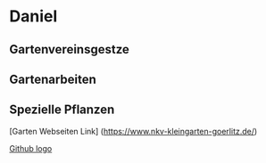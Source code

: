 # Daniel
## Gartenvereinsgestze
## Gartenarbeiten
## Spezielle Pflanzen
[Garten Webseiten Link] (https://www.nkv-kleingarten-goerlitz.de/)

[Github logo]()